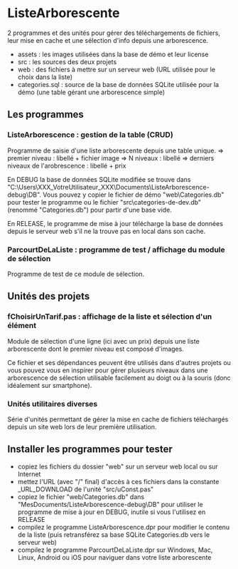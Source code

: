 # ListeArborescente

2 programmes et des unités pour gérer des téléchargements de fichiers, leur mise en cache et une sélection d'info depuis une arborescence.

* assets : les images utilisées dans la base de démo et leur license
* src : les sources des deux projets
* web : des fichiers à mettre sur un serveur web (URL utilisée pour le choix dans la liste)
* categories.sql : source de la base de données SQLite utilisée pour la démo (une table gérant une arborescence simple)

## Les programmes

### ListeArborescence : gestion de la table (CRUD)

Programme de saisie d'une liste arborescente depuis une table unique.
=> premier niveau : libellé + fichier image
=> N niveaux : libellé
=> derniers niveaux de l'arobrescence : libellé + prix

En DEBUG la base de données SQLite modifiée se trouve dans "C:\Users\XXX_VotreUtilisateur_XXX\Documents\ListeArborescence\-debug\DB". Vous pouvez y copier le fichier de démo "web\Categories.db" pour tester le programme ou le fichier "src\categories-de-dev.db" (renommé "Categories.db") pour partir d'une base vide.

En RELEASE, le programme de mise à jour télécharge la base de données depuis le serveur web s'il ne la trouve pas en local dans son cache.

### ParcourtDeLaListe : programme de test / affichage du module de sélection

Programme de test de ce module de sélection.

## Unités des projets

### fChoisirUnTarif.pas : affichage de la liste et sélection d'un élément

Module de sélection d'une ligne (ici avec un prix) depuis une liste arborescente dont le premier niveau est composé d'images.

Ce fichier et ses dépendances peuvent être utilisés dans d'autres projets ou vous pouvez vous en inspirer pour gérer plusieurs niveaux dans une arborescence de sélection utilisable facilement au doigt ou à la souris (donc idéalement sur smartphone).

### Unités utilitaires diverses

Série d'unités permettant de gérer la mise en cache de fichiers téléchargés depuis un site web lors de leur première utilisation.

## Installer les programmes pour tester

* copiez les fichiers du dossier "web" sur un serveur web local ou sur Internet
* mettez l'URL (avec "/" final) d'accès à ces fichiers dans la constante _URL_DOWNLOAD de l'unité "src/uConst.pas"
* copiez le fichier "web/Categories.db" dans "MesDocuments/ListeArborescence\-debug\DB" pour utiliser le programme de mise à jour en DEBUG, inutile si vous l'utilisez en RELEASE
* compilez le programme ListeArborescence.dpr pour modifier le contenu de la liste (puis retransférez sa base SQLite Categories.db vers le serveur web)
* compilez le programme ParcourtDeLaListe.dpr sur Windows, Mac, Linux, Android ou iOS pour naviguer dans votre liste arborescente
